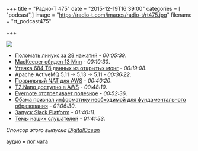+++
title = "Радио-Т 475"
date = "2015-12-19T16:39:00"
categories = [ "podcast",]
image = "https://radio-t.com/images/radio-t/rt475.jpg"
filename = "rt_podcast475"

+++

![](https://radio-t.com/images/radio-t/rt475.jpg)

- [Поломать линукс за 28 нажатий](http://www.engadget.com/2015/12/18/log-into-most-any-linux-system-by-hitting-backspace-28-times/) - *00:05:39*.
- [MacKeeper обидел 13 Млн](http://www.cnet.com/news/mackeeper-exposes-personal-data-of-13-million-users/) - *00:10:30*.
- [Утечка 684 Тб данных из открытых монг](http://www.opennet.ru/opennews/art.shtml?num=43540) - *00:19:08*.
- Apache ActiveMQ 5.11 -> 5.13 -> 5.11 - *00:36:22*.
- [Правильный NAT для AWS](https://aws.amazon.com/blogs/aws/new-managed-nat-network-address-translation-gateway-for-aws/) - *00:40:20*.
- [T2.Nano доступно в AWS](https://aws.amazon.com/blogs/aws/ec2-update-t2-nano-instances-now-available/) - *00:48:10*.
- [Evernote отстреливает полезное](http://techcrunch.com/2015/12/17/rip-skitch/) - *00:52:36*.
- [Обама признал информатику необходимой для фундаментального образования](http://geektimes.ru/post/267406/) - *01:06:30*.
- [Запуск Slack Platform](http://slackhq.com/post/134878632730/launch-platform) - *01:40:11*.
- [Темы наших слушателей](https://radio-t.com/p/2015/12/15/prep-475/) - *01:41:53*.

_Спонсор этого выпуска [DigitalOcean](https://do.co/radiot)_

[аудио](https://cdn.radio-t.com/rt_podcast475.mp3) • [лог чата](http://chat.radio-t.com/logs/radio-t-475.html)
<audio src="https://cdn.radio-t.com/rt_podcast475.mp3" preload="none"></audio>
